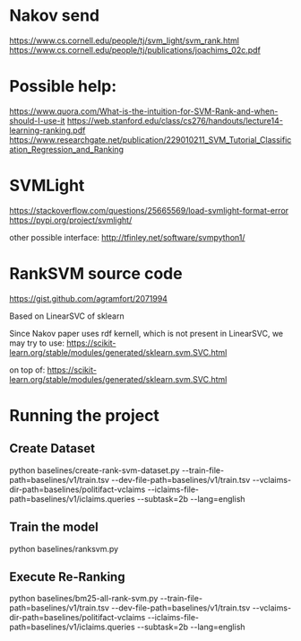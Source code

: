 # Nakov send
https://www.cs.cornell.edu/people/tj/svm_light/svm_rank.html
https://www.cs.cornell.edu/people/tj/publications/joachims_02c.pdf

# Possible help:
https://www.quora.com/What-is-the-intuition-for-SVM-Rank-and-when-should-I-use-it
https://web.stanford.edu/class/cs276/handouts/lecture14-learning-ranking.pdf
https://www.researchgate.net/publication/229010211_SVM_Tutorial_Classification_Regression_and_Ranking

# SVMLight
https://stackoverflow.com/questions/25665569/load-svmlight-format-error
https://pypi.org/project/svmlight/

other possible interface:
http://tfinley.net/software/svmpython1/

# RankSVM source code
https://gist.github.com/agramfort/2071994

Based on LinearSVC of sklearn

Since Nakov paper uses rdf kernell, which is not
present in LinearSVC, we may try
to use:
https://scikit-learn.org/stable/modules/generated/sklearn.svm.SVC.html

on top of: https://scikit-learn.org/stable/modules/generated/sklearn.svm.SVC.html

# Running the project

## Create Dataset
python baselines/create-rank-svm-dataset.py --train-file-path=baselines/v1/train.tsv --dev-file-path=baselines/v1/train.tsv --vclaims-dir-path=baselines/politifact-vclaims --iclaims-file-path=baselines/v1/iclaims.queries --subtask=2b --lang=english

## Train the model
python baselines/ranksvm.py

## Execute Re-Ranking
python baselines/bm25-all-rank-svm.py --train-file-path=baselines/v1/train.tsv --dev-file-path=baselines/v1/train.tsv --vclaims-dir-path=baselines/politifact-vclaims --iclaims-file-path=baselines/v1/iclaims.queries --subtask=2b --lang=english